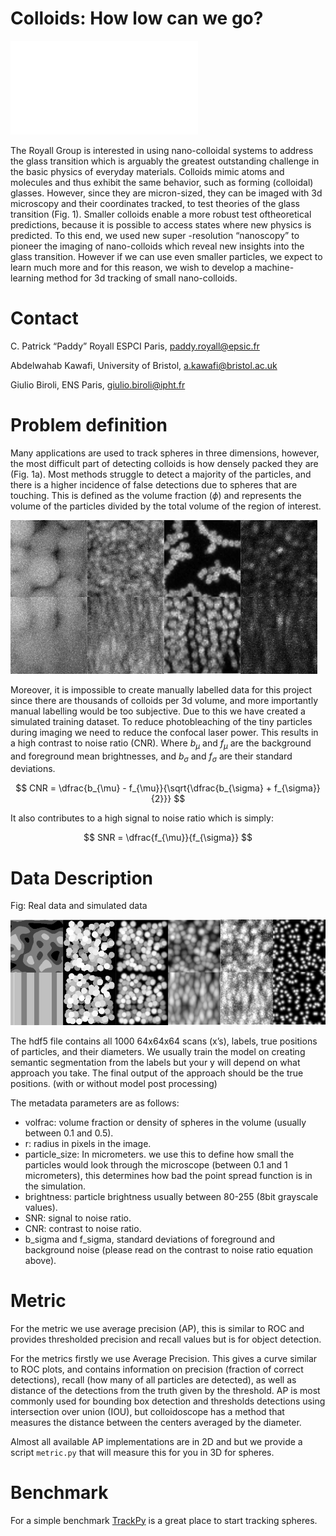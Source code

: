 
# Colloids: How low can we go?

![paddyfig1](figSTEDCompareChallenge.pdf)

The Royall Group is interested in using nano-colloidal systems to address the glass transition
which is arguably the greatest outstanding challenge in the basic physics of everyday materials. 
Colloids mimic atoms and molecules and thus exhibit the same behavior, such as forming (colloidal) glasses.
However, since they are micron-sized, they can be imaged with 3d microscopy and their coordinates tracked, 
to test theories of the glass transition (Fig. 1). Smaller colloids enable a more robust test oftheoretical predictions, 
because it is possible to access states where new physics is predicted. To this end, we used new super -resolution “nanoscopy”
to pioneer the imaging of nano-colloids which reveal new insights into the glass transition. However if we can use even smaller particles,
we expect to learn much more and for this reason, we wish to develop a machine-learning method for 3d tracking of small nano-colloids.

# Contact 

C. Patrick “Paddy” Royall ESPCI Paris, paddy.royall@epsic.fr

Abdelwahab Kawafi, University of Bristol, a.kawafi@bristol.ac.uk

Giulio Biroli, ENS Paris, giulio.biroli@ipht.fr

# Problem definition

Many applications are used to track spheres in three dimensions, however, the most difficult part of detecting colloids is how densely packed they are (Fig. 1a). Most methods struggle to detect a majority of the particles, and there is a higher incidence of false detections due to spheres that are touching. 
This is defined as the volume fraction ($\phi$) and represents the volume of the particles divided by the total volume of the region of interest.

![real](colloidReal.png)

Moreover, it is impossible to create manually labelled data for this project since there are thousands of colloids per 3d volume, and more importantly manual labelling would be too subjective. Due to this we have created a simulated training dataset.
To reduce photobleaching of the tiny particles during imaging we need to reduce the confocal laser power. 
This results in a high contrast to noise ratio (CNR). 
Where $b_{\mu}$ and $f_{\mu}$ are the background and foreground mean brightnesses, and $b_{\sigma}$ and $f_{\sigma}$ are their standard deviations.

$$
    CNR = \dfrac{b_{\mu} - f_{\mu}}{\sqrt{\dfrac{b_{\sigma} + f_{\sigma}}{2}}}
$$

It also contributes to a high signal to noise ratio which is simply:

$$
    SNR = \dfrac{f_{\mu}}{f_{\sigma}}
$$

# Data Description

Fig: Real data and simulated data

![Sim](colloidSim.png)

The hdf5 file contains all 1000 64x64x64 scans (x’s), labels, true positions of particles, and their diameters. We usually train the model on creating semantic segmentation from the labels but your y will depend on what approach you take. The final output of the approach should be the true positions. (with or without model post processing)

The metadata parameters are as follows:
- volfrac: volume fraction or density of spheres in the volume (usually between 0.1 and 0.5).
- r: radius in pixels in the image.
- particle_size: In micrometers. we use this to define how small the particles would look through the microscope (between 0.1 and 1 micrometers), this determines how bad the point spread function is in the simulation.
- brightness: particle brightness usually between 80-255 (8bit grayscale values).
- SNR: signal to noise ratio.
- CNR: contrast to noise ratio.
- b_sigma and f_sigma, standard deviations of foreground and background noise (please read on the contrast to noise ratio equation above).

# Metric

For the metric we use average precision (AP), this is similar to ROC and provides thresholded precision and recall values but is for object detection.

For the metrics firstly we use Average Precision. This gives a curve similar to ROC plots, and contains information on precision (fraction of correct detections), recall (how many of all particles are detected), as well as distance of the detections from the truth given by the threshold. AP is most commonly used for bounding box detection and thresholds detections using intersection over union (IOU), but colloidoscope has a method that measures the distance between the centers averaged by the diameter. 

Almost all available AP implementations are in 2D and  but we provide a script `metric.py` that will measure this for you in 3D for spheres.

# Benchmark

For a simple benchmark [TrackPy](https://github.com/soft-matter/trackpy) is a great place to start tracking spheres.